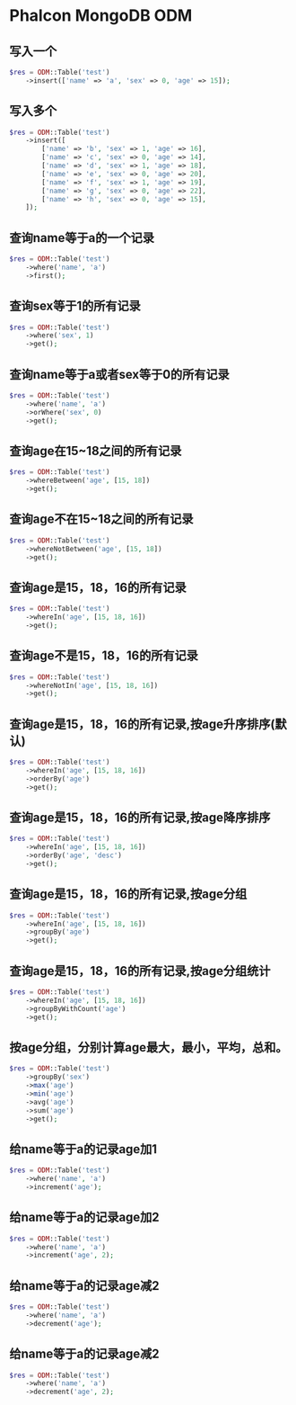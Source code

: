 Phalcon MongoDB ODM
===============
## 写入一个
```php
$res = ODM::Table('test')
    ->insert(['name' => 'a', 'sex' => 0, 'age' => 15]);
```

## 写入多个
```php
$res = ODM::Table('test')
    ->insert([
        ['name' => 'b', 'sex' => 1, 'age' => 16],
        ['name' => 'c', 'sex' => 0, 'age' => 14],
        ['name' => 'd', 'sex' => 1, 'age' => 18],
        ['name' => 'e', 'sex' => 0, 'age' => 20],
        ['name' => 'f', 'sex' => 1, 'age' => 19],
        ['name' => 'g', 'sex' => 0, 'age' => 22],
        ['name' => 'h', 'sex' => 0, 'age' => 15],
    ]);
```

## 查询name等于a的一个记录
```php
$res = ODM::Table('test')
    ->where('name', 'a')
    ->first();
```

## 查询sex等于1的所有记录
```php
$res = ODM::Table('test')
    ->where('sex', 1)
    ->get();
```

## 查询name等于a或者sex等于0的所有记录
```php
$res = ODM::Table('test')
    ->where('name', 'a')
    ->orWhere('sex', 0)
    ->get();
```

## 查询age在15~18之间的所有记录
```php
$res = ODM::Table('test')
    ->whereBetween('age', [15, 18])
    ->get();
```

## 查询age不在15~18之间的所有记录
```php
$res = ODM::Table('test')
    ->whereNotBetween('age', [15, 18])
    ->get();
```

## 查询age是15，18，16的所有记录
```php
$res = ODM::Table('test')
    ->whereIn('age', [15, 18, 16])
    ->get();
```

## 查询age不是15，18，16的所有记录
```php
$res = ODM::Table('test')
    ->whereNotIn('age', [15, 18, 16])
    ->get();
```

## 查询age是15，18，16的所有记录,按age升序排序(默认)
```php
$res = ODM::Table('test')
    ->whereIn('age', [15, 18, 16])
    ->orderBy('age')
    ->get();
```

## 查询age是15，18，16的所有记录,按age降序排序
```php
$res = ODM::Table('test')
    ->whereIn('age', [15, 18, 16])
    ->orderBy('age', 'desc')
    ->get();
```

## 查询age是15，18，16的所有记录,按age分组
```php
$res = ODM::Table('test')
    ->whereIn('age', [15, 18, 16])
    ->groupBy('age')
    ->get();
```

## 查询age是15，18，16的所有记录,按age分组统计
```php
$res = ODM::Table('test')
    ->whereIn('age', [15, 18, 16])
    ->groupByWithCount('age')
    ->get();
```

## 按age分组，分别计算age最大，最小，平均，总和。
```php
$res = ODM::Table('test')
    ->groupBy('sex')
    ->max('age')
    ->min('age')
    ->avg('age')
    ->sum('age')
    ->get();
```

## 给name等于a的记录age加1
```php
$res = ODM::Table('test')
    ->where('name', 'a')
    ->increment('age');
```

## 给name等于a的记录age加2
```php
$res = ODM::Table('test')
    ->where('name', 'a')
    ->increment('age', 2);
```

## 给name等于a的记录age减2
```php
$res = ODM::Table('test')
    ->where('name', 'a')
    ->decrement('age');
```

## 给name等于a的记录age减2
```php
$res = ODM::Table('test')
    ->where('name', 'a')
    ->decrement('age', 2);
```